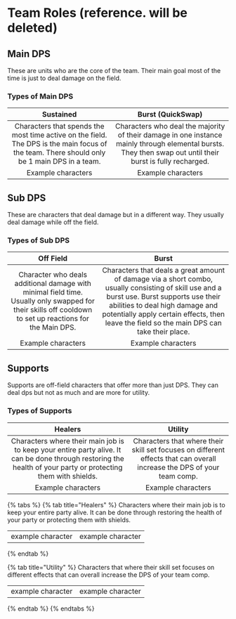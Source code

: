 # Team Roles \(reference. will be deleted\)

## Main DPS

These are units who are the core of the team. Their main goal most of the time is just to deal damage on the field.

### Types of Main DPS

| Sustained | Burst \(QuickSwap\) |
| :---: | :---: |
| Characters that spends the most time active on the field. The DPS is the main focus of the team. There should only be 1 main DPS in a team. | Characters who deal the majority of their damage in one instance mainly through elemental bursts. They then swap out until their burst is fully recharged. |
| Example characters | Example characters  |

## Sub DPS

These are characters that deal damage but in a different way. They usually deal damage while off the field.

### Types of Sub DPS

| Off Field | Burst |
| :---: | :---: |
| Character who deals additional damage with minimal field time. Usually only swapped for their skills off cooldown to set up reactions for the Main DPS. | Characters that deals a great amount of damage via a short combo, usually consisting of skill use and a burst use. Burst supports use their abilities to deal high damage and potentially apply certain effects, then leave the field so the main DPS can take their place. |
| Example characters | Example characters |

## Supports

Supports are off-field characters that offer more than just DPS. They can deal dps but not as much and are more for utility.

### Types of Supports

| Healers | Utility |
| :---: | :---: |
| Characters where their main job is to keep your entire party alive. It can be done through restoring the health of your party or protecting them with shields. | Characters that where their skill set focuses on different effects that can overall increase the DPS of your team comp. |
| Example characters | Example characters |

{% tabs %}
{% tab title="Healers" %}
Characters where their main job is to keep your entire party alive. It can be done through restoring the health of your party or protecting them with shields.

|  |  |
| :--- | :--- |
| example character | example character |
{% endtab %}

{% tab title="Utility" %}
Characters that where their skill set focuses on different effects that can overall increase the DPS of your team comp.

|  |  |
| :--- | :--- |
| example character | example character |
{% endtab %}
{% endtabs %}

